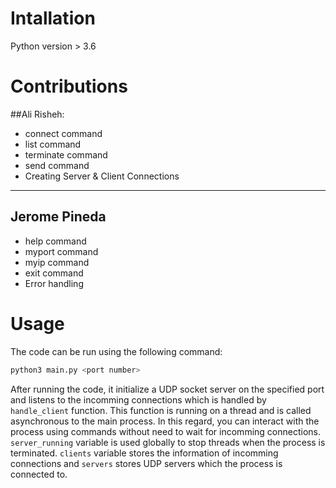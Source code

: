# Intallation
Python version > 3.6

# Contributions
##Ali Risheh:
- connect command
- list command
- terminate command
- send command
- Creating Server & Client Connections

---------------------------------------
## Jerome Pineda
- help command
- myport command
- myip command
- exit command
- Error handling

# Usage
The code can be run using the following command:
```bash
python3 main.py <port number> 
```
After running the code, it initialize 
a UDP socket server on the specified port and listens
to the incomming connections which is handled by `handle_client`
function. This function is running on a thread and is called
asynchronous to the main process. In this regard, you can
interact with the process using commands without need to
wait for incomming connections. <br>
`server_running` variable is used globally to stop threads
when the process is terminated. `clients` variable stores
the information of incomming connections and `servers` stores
UDP servers which the process is connected to.
